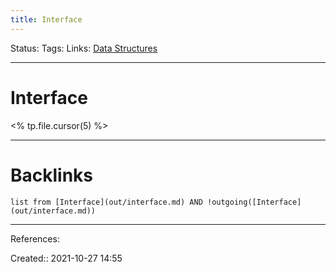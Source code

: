 ```yaml
---
title: Interface
---
```

Status: 
Tags: 
Links: [Data Structures](out/data-structures.md)
___
# Interface
<% tp.file.cursor(5) %>
___
# Backlinks
```dataview
list from [Interface](out/interface.md) AND !outgoing([Interface](out/interface.md))
```
___
References:

Created:: 2021-10-27 14:55
